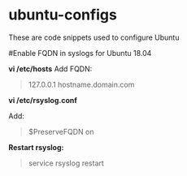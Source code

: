# ubuntu-configs
These are code snippets used to configure Ubuntu


#Enable FQDN in syslogs for Ubuntu 18.04

**vi /etc/hosts**
Add FQDN:
>127.0.0.1 hostname.domain.com

**vi /etc/rsyslog.conf**

Add: 
>$PreserveFQDN on

**Restart rsyslog:**
>service rsyslog restart
